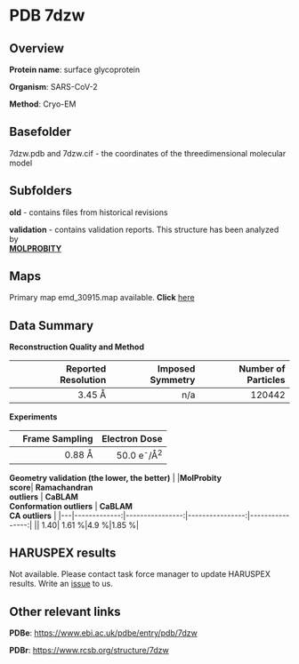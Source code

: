 # PDB 7dzw

## Overview

**Protein name**: surface glycoprotein

**Organism**: SARS-CoV-2

**Method**: Cryo-EM



## Basefolder

7dzw.pdb and 7dzw.cif - the coordinates of the threedimensional molecular model

## Subfolders



**old** - contains files from historical revisions

**validation** - contains validation reports. This structure has been analyzed by <br>  [**MOLPROBITY**](https://github.com/thorn-lab/coronavirus_structural_task_force/tree/master/pdb/surface_glycoprotein/SARS-CoV-2/7dzw/validation/molprobity)    



## Maps

Primary map emd_30915.map available. **Click** [here](http://ftp.wwpdb.org/pub/emdb/structures/EMD-30915/map/) 

## Data Summary
**Reconstruction Quality and Method**

|   | Reported Resolution | Imposed Symmetry | Number of Particles |
|---|-------------:|----------------:|--------------:|
|   |3.45 Å|n/a|120442|

**Experiments**

|   | Frame Sampling | Electron Dose |
|---|-------------:|----------------:|
|   |0.88 Å|50.0 e<sup>-</sup>/Å<sup>2</sup>|

**Geometry validation (the lower, the better)**
|   |**MolProbity<br>score**| **Ramachandran<br>outliers** | **CaBLAM<br>Conformation outliers** | **CaBLAM<br>CA outliers** |
|---|-------------:|----------------:|----------------:|----------------:|
||  1.40|  1.61 %|4.9 %|1.85 %|

## HARUSPEX results

Not available. Please contact task force manager to update HARUSPEX results. Write an [issue](https://github.com/thorn-lab/coronavirus_structural_task_force/issues) to us.

## Other relevant links 
**PDBe**:  https://www.ebi.ac.uk/pdbe/entry/pdb/7dzw
 
**PDBr**: https://www.rcsb.org/structure/7dzw 
